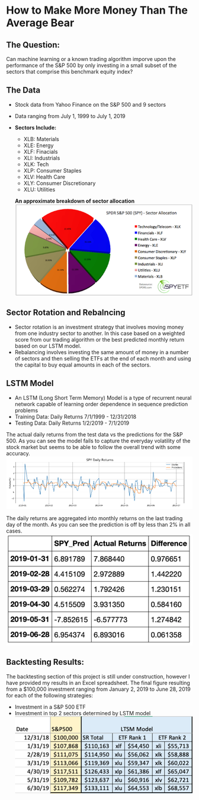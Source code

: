 # How to Make More Money Than The Average Bear
## The Question:
Can machine learning or a known trading algorithm imporve upon the performance of the S&P 500 by only investing in a small subset of the sectors that comprise this benchmark equity index?
## The Data 
- Stock data from Yahoo Finance on the S&P 500 and 9 sectors 
- Data ranging from July 1, 1999 to July 1, 2019
- **Sectors Include:** 
  - XLB: Materials
  - XLE: Energy 
  - XLF: Finacials 
  - XLI: Industrials 
  - XLK: Tech
  - XLP: Consumer Staples 
  - XLV: Health Care
  - XLY: Consumer Discretionary 
  - XLU: Utilities 
  
  **An approximate breakdown of sector allocation**
 ![Sectors](Images/Sector-Allocation-SPY.png)
## Sector Rotation and Rebalncing
 - Sector rotation is an investment strategy that involves moving money from one industry sector to another. In this case based on a weighted score from our trading algorithm or the best predicted monthly return based on our LSTM model.
- Rebalancing involves investing the same amount of money in a number of sectors and then selling the ETFs at the end of each month and using the capital to buy equal amounts in each of the sectors.  
## LSTM Model 
- An LSTM (Long Short Term Memory) Model is a type of recurrent neural network capable of learning order dependence in sequence prediction problems 
- Training Data: Daily Returns 7/1/1999 - 12/31/2018
- Testing Data: Daily Returns 1/2/2019 - 7/1/2019

The actual daily returns from the test data vs the predictions for the S&P 500. As you can see the model fails to capture the everyday volatility of the stock market but seems to be able to follow the overall trend with some accuracy. 
![SPY](Images/SPY-returns.png)

The daily returns are aggregated into monthly returns on the last trading day of the month. As you can see the prediction is off by less than 2% in all cases. 
![Monthly](Images/monthly_preds.png)

## Backtesting Results:
The backtesting section of this project is still under construction, however I have provided my results in an Excel spreadsheet. The final figure resulting from a $100,000 investment ranging from January 2, 2019 to June 28, 2019 for each of the following strategies:
  - Investment in a S&P 500 ETF
  - Investment in top 2 sectors determined by LSTM model 
![Results](Images/LSTM-benchmark.png)
